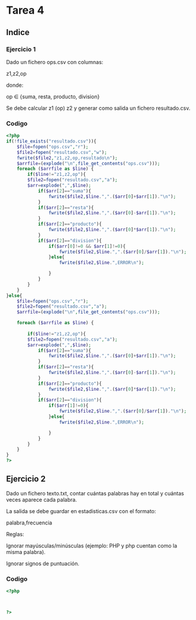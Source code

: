 # Tarea 4

## Indice


### Ejercicio 1

Dado un fichero ops.csv con columnas:

z1,z2,op

donde:

op ∈ {suma, resta, producto, division}

Se debe calcular z1 (op) z2 y generar como salida un fichero resultado.csv.

### Codigo

```php
<?php
if(!file_exists("resultado.csv")){
    $file=fopen("ops.csv","r");
    $file2=fopen("resultado.csv","w");
    fwrite($file2,"z1,z2,op,resultado\n");
    $arrfile=(explode("\n",file_get_contents("ops.csv")));
    foreach ($arrfile as $line) {
        if($line!="z1,z2,op"){
        $file2=fopen("resultado.csv","a");
        $arr=explode(",",$line);
            if($arr[2]=="suma"){
                fwrite($file2,$line.",".($arr[0]+$arr[1])."\n");
            }
            if($arr[2]=="resta"){
                fwrite($file2,$line.",".($arr[0]-$arr[1])."\n");
            }
            if($arr[2]=="producto"){
                fwrite($file2,$line.",".($arr[0]*$arr[1])."\n");
            }
            if($arr[2]=="division"){
                if($arr[0]!=0 && $arr[1]!=0){
                    fwrite($file2,$line.",".($arr[0]/$arr[1])."\n");
                }else{
                    fwrite($file2,$line.",ERROR\n");

                }
            }
        }
    }
}else{
    $file=fopen("ops.csv","r");
    $file2=fopen("resultado.csv","a");
    $arrfile=(explode("\n",file_get_contents("ops.csv")));

    foreach ($arrfile as $line) {
        
        if($line!="z1,z2,op"){
        $file2=fopen("resultado.csv","a");
        $arr=explode(",",$line);
            if($arr[2]=="suma"){
                fwrite($file2,$line.",".($arr[0]+$arr[1])."\n");
            }
            if($arr[2]=="resta"){
                fwrite($file2,$line.",".($arr[0]-$arr[1])."\n");
            }
            if($arr[2]=="producto"){
                fwrite($file2,$line.",".($arr[0]*$arr[1])."\n");
            }
            if($arr[2]=="division"){
                if($arr[1]!=0){
                    fwrite($file2,$line.",".($arr[0]/$arr[1])."\n");
                }else{
                    fwrite($file2,$line.",ERROR\n");

                }
            }
        }
    }
}
?>
```

## Ejercicio 2

Dado un fichero texto.txt, contar cuántas palabras hay en total y cuántas veces aparece cada palabra.

La salida se debe guardar en estadisticas.csv con el formato:

palabra,frecuencia

Reglas:

Ignorar mayúsculas/minúsculas (ejemplo: PHP y php cuentan como la misma palabra).

Ignorar signos de puntuación.


### Codigo

```php
<?php



?>
```